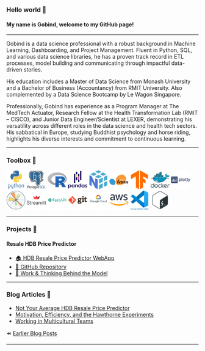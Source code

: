 ### Hello world 👋
#### My name is Gobind, welcome to my GitHub page!

-----
Gobind is a data science professional with a robust background in Machine Learning, Dashboarding, and Project Management. Fluent in Python, SQL, and various data science libraries, he has a proven track record in ETL processes, model building and communicating through impactful data-driven stories. 

His education includes a Master of Data Science from Monash University and a Bachelor of Business (Accountancy) from RMIT University. Also complemented by a Data Science Bootcamp by Le Wagon Singapore. 

Professionally, Gobind has experience as a Program Manager at The MedTech Actuator, Research Fellow at the Health Transformation Lab (RMIT – CISCO), and Junior Data Engineer/Scientist at LEXER, demonstrating his versatility across different roles in the data science and health tech sectors. His sabbatical in Europe, studying Buddhist psychology and horse riding, highlights his diverse interests and commitment to continuous learning.

-----
### Toolbox 🧰

<img src = "https://github.com/devicons/devicon/blob/master/icons/python/python-original-wordmark.svg" alt="Python Logo" width="50" height="50" /> <img src = "https://github.com/devicons/devicon/blob/master/icons/postgresql/postgresql-original-wordmark.svg" alt="postgreSQL Logo" width="50" height="50" /> <img src = "https://github.com/devicons/devicon/blob/master/icons/r/r-original.svg" alt="R Logo" width="50" height="50" /> <img src = "https://github.com/devicons/devicon/blob/master/icons/pandas/pandas-original-wordmark.svg" alt="Pandas Logo" width="50" height="50" /> <img src = "https://github.com/devicons/devicon/blob/master/icons/numpy/numpy-original.svg" alt="Numpy Logo" width="50" height="50" /> <img src = "https://github.com/devicons/devicon/blob/master/icons/scikitlearn/scikitlearn-original.svg" alt="scikitlearn Logo" width="50" height="50" /> <img src ="https://github.com/devicons/devicon/blob/master/icons/tensorflow/tensorflow-original.svg" alt="tensorflow Logo" width="50" height="50" /> <img src ="https://github.com/devicons/devicon/blob/master/icons/docker/docker-original-wordmark.svg" alt="docker Logo" width="50" height="50" /> <img src ="https://github.com/devicons/devicon/blob/master/icons/plotly/plotly-original-wordmark.svg" alt="plotly Logo" width="50" height="50" /> <img src ="https://github.com/devicons/devicon/blob/master/icons/matplotlib/matplotlib-original.svg" alt="matplotlib Logo" width="50" height="50" /> <img src ="https://github.com/devicons/devicon/blob/master/icons/streamlit/streamlit-original-wordmark.svg" alt="streamlit Logo" width="50" height="50" /> <img src ="https://github.com/devicons/devicon/blob/master/icons/fastapi/fastapi-original-wordmark.svg" alt="fastAPI Logo" width="50" height="50" /> <img src ="https://github.com/devicons/devicon/blob/master/icons/git/git-original-wordmark.svg" alt="git Logo" width="50" height="50" /> <img src ="https://github.com/devicons/devicon/blob/master/icons/googlecloud/googlecloud-original-wordmark.svg" alt="googlecloud Logo" width="50" height="50" /> <img src ="https://github.com/devicons/devicon/blob/master/icons/amazonwebservices/amazonwebservices-original-wordmark.svg" alt="aws Logo" width="50" height="50" /> <img src ="https://github.com/devicons/devicon/blob/master/icons/vscode/vscode-original-wordmark.svg" alt="vscode Logo" width="50" height="50" /> <img src ="https://github.com/devicons/devicon/blob/master/icons/bash/bash-original.svg" alt="bash Logo" width="50" height="50" />

-----
### Projects 📖
#### Resale HDB Price Predictor
- [🏠 HDB Resale Price Predictor WebApp](https://hdb-predict.streamlit.app/)
- [🤖 GitHub Repository](https://github.com/hgobinds/HDB_Predictor_Public)
- [🧠 Work & Thinking Behind the Model](https://medium.com/@hargobind/not-your-average-hdb-resale-price-predictor-a0ea0c1fa6c2)

-----
### Blog Articles 📖
<!-- MEDIUM-STORY-LIST:START -->
- [Not Your Average HDB Resale Price Predictor](https://medium.com/@hargobind/not-your-average-hdb-resale-price-predictor-a0ea0c1fa6c2?source=rss-e3b133438689------2)
- [Motivation, Efficiency, and the Hawthorne Experiments](https://medium.com/@hargobind/motivation-efficiency-and-the-hawthorne-experiments-edc68659f884?source=rss-e3b133438689------2)
- [Working in Multicultural Teams](https://medium.com/@hargobind/working-in-multicultural-teams-64e91126aa4e?source=rss-e3b133438689------2)
<!-- MEDIUM-STORY-LIST:END -->
⏪ [Earlier Blog Posts](https://medium.com/@hargobind)

-----
<!--
**hgobinds/hgobinds** is a ✨ _special_ ✨ repository because its `README.md` (this file) appears on your GitHub profile.

Here are some ideas to get you started:

- 🔭 I’m currently working on ...
- 🌱 I’m currently learning ...
- 👯 I’m looking to collaborate on ...
- 🤔 I’m looking for help with ...
- 💬 Ask me about ...
- 📫 How to reach me: ...
- 😄 Pronouns: ...
- ⚡ Fun fact: ...
-->

